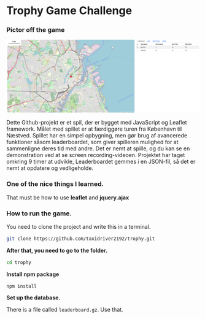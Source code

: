 # Trophy Game Challenge

### Pictor off the game
<img src="https://github.com/taxidriver2192/trophy/blob/main/game.png">


Dette Github-projekt er et spil, der er bygget med JavaScript og Leaflet framework. Målet med spillet er at færdiggøre turen fra København til Næstved. Spillet har en simpel opbygning, men gør brug af avancerede funktioner såsom leaderboardet, som giver spilleren mulighed for at sammenligne deres tid med andre. Det er nemt at spille, og du kan se en demonstration ved at se screen recording-videoen. Projektet har taget omkring 9 timer at udvikle, Leaderboardet gemmes i en JSON-fil, så det er nemt at opdatere og vedligeholde.

### One of the nice things I learned.
That must be how to use **leaflet** and **jquery.ajax**

### How to run the game.
You need to clone the project and write this in a terminal.
``` bash
git clone https://github.com/taxidriver2192/trophy.git
```

**After that, you need to go to the folder.**
``` bash
cd trophy
```

**Install npm package**
```npm
npm install
```

**Set up the database.**

There is a file called `leaderboard.gz`. Use that.

